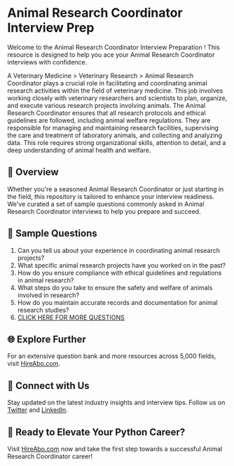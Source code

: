 # Animal Research Coordinator Interview Prep

Welcome to the Animal Research Coordinator Interview Preparation ! This resource is designed to help you ace your Animal Research Coordinator interviews with confidence.

A Veterinary Medicine > Veterinary Research > Animal Research Coordinator plays a crucial role in facilitating and coordinating animal research activities within the field of veterinary medicine. This job involves working closely with veterinary researchers and scientists to plan, organize, and execute various research projects involving animals. The Animal Research Coordinator ensures that all research protocols and ethical guidelines are followed, including animal welfare regulations. They are responsible for managing and maintaining research facilities, supervising the care and treatment of laboratory animals, and collecting and analyzing data. This role requires strong organizational skills, attention to detail, and a deep understanding of animal health and welfare.

## 🚀 Overview

Whether you're a seasoned Animal Research Coordinator or just starting in the field, this repository is tailored to enhance your interview readiness. We've curated a set of sample questions commonly asked in Animal Research Coordinator interviews to help you prepare and succeed.

## 📝 Sample Questions

1. Can you tell us about your experience in coordinating animal research projects?
2. What specific animal research projects have you worked on in the past?
3. How do you ensure compliance with ethical guidelines and regulations in animal research?
4. What steps do you take to ensure the safety and welfare of animals involved in research?
5. How do you maintain accurate records and documentation for animal research studies?
6. [CLICK HERE FOR MORE QUESTIONS](https://hireabo.com/job/24_2_7/Animal%20Research%20Coordinator)

## 🌐 Explore Further

For an extensive question bank and more resources across 5,000 fields, visit [HireAbo.com](https://www.hireabo.com).

## 📱 Connect with Us

Stay updated on the latest industry insights and interview tips. Follow us on [Twitter](https://twitter.com/hireabo) and [LinkedIn](https://www.linkedin.com/in/hire-abo-3609972a8/).

## 🚀 Ready to Elevate Your Python Career?

Visit [HireAbo.com](https://www.hireabo.com) now and take the first step towards a successful Animal Research Coordinator career!